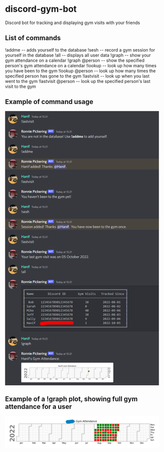 # discord-gym-bot
Discord bot for tracking and displaying gym visits with your friends

## List of commands

!addme -- adds yourself to the database
!sesh -- record a gym session for yourself in the database
!all -- displays all user data
!graph -- show your gym attendance on a calendar
!graph @person -- show the specified person's gym attendance on a calendar
!lookup -- look up how many times you have been to the gym
!lookup @person -- look up how many times the specified person has gone to the gym
!lastvisit -- look up when you last went to the gym
!lastvisit @person -- look up the specified person's last visit to the gym

## Example of command usage

![](Images/example_commands.png)

## Example of a !graph plot, showing full gym attendance for a user

![](Images/example_gym_attendance_plot.png)
